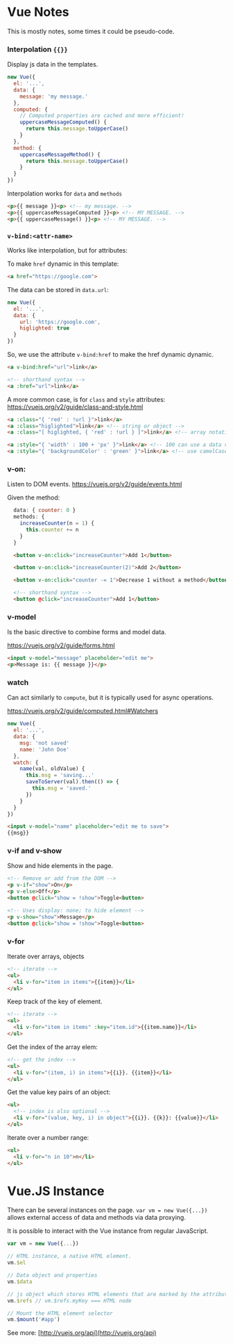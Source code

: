 
# Vue Notes

This is mostly notes, some times it could be pseudo-code.

### Interpolation `{{}}`

Display js data in the templates.

```js
new Vue({
  el: '...',
  data: {
    message: 'my message.'
  },
  computed: {
    // Computed properties are cached and more efficient!
    uppercaseMessageComputed() {
      return this.message.toUpperCase()
    }
  },
  method: {
    uppercaseMessageMethod() {
      return this.message.toUpperCase()
    }
  }
})
```

Interpolation works for `data` and `methods`
```html
<p>{{ message }}<p> <!-- my message. -->
<p>{{ uppercaseMessageComputed }}<p> <!-- MY MESSAGE. -->
<p>{{ uppercaseMessage() }}<p> <!-- MY MESSAGE. -->

```


### `v-bind:<attr-name>`

Works like interpolation, but for attributes:

To make `href` dynamic in this template:

```html
<a href="https://google.com">
```

The data can be stored in `data.url`:

```js
new Vue({
  el: '...',
  data: {
    url: 'https://google.com',
    higlighted: true
  }
})
```

So, we use the attribute `v-bind:href` to make the href dynamic dynamic.

```html
<a v-bind:href="url">link</a>

<!-- shorthand syntax -->
<a :href="url">link</a>
```

A more common case, is for `class` and `style` attributes: https://vuejs.org/v2/guide/class-and-style.html

```html
<a :class="{ 'red' : !url }">link</a>
<a :class="higlighted">link</a> <!-- string or object -->
<a :class="[ higlighted, { 'red' : !url } ]">link</a> <!-- array notation, for multiple classes -->

<a :style="{ 'width' : 100 + 'px' }">link</a> <!-- 100 can use a data value... computed, expression, etc. -->
<a :style="{ 'backgroundColor' : 'green' }">link</a> <!-- use camelCase to render as snake-case -->
```

### v-on:<event-name>

Listen to DOM events. https://vuejs.org/v2/guide/events.html

Given the method:

```js
  data: { counter: 0 }
  methods: {
    increaseCounter(n = 1) {
      this.counter += n
    }
  }
```

```html
  <button v-on:click="increaseCounter">Add 1</button>

  <button v-on:click="increaseCounter(2)">Add 2</button>

  <button v-on:click="counter -= 1">Decrease 1 without a method</button>

  <!-- shorthand syntax -->
  <button @click="increaseCounter">Add 1</button>
```

### v-model

Is the basic directive to combine forms and model data.

https://vuejs.org/v2/guide/forms.html

```html
<input v-model="message" placeholder="edit me">
<p>Message is: {{ message }}</p>
```

### watch

Can act similarly to `compute`, but it is typically used for async operations.

https://vuejs.org/v2/guide/computed.html#Watchers

```js
new Vue({
  el: '...',
  data: {
    msg: 'not saved'
    name: 'John Doe'
  },
  watch: {
    name(val, oldValue) {
      this.msg = 'saving...'
      saveToServer(val).then(() => {
        this.msg = 'saved.'
      })
    }
  }
})
```

```html
<input v-model="name" placeholder="edit me to save">
{{msg}}
```

### v-if and v-show

Show and hide elements in the page.

```html
<!-- Remove or add from the DOM -->
<p v-if="show">On</p>
<p v-else>Off</p>
<button @click="show = !show">Toggle<button>
```

```html
<!-- Uses display: none; to hide element -->
<p v-show="show">Message</p>
<button @click="show = !show">Toggle<button>
```

### v-for

Iterate over arrays, objects

```html
<!-- iterate -->
<ul>
  <li v-for="item in items">{{item}}</li>
</ul>
```

Keep track of the key of element.

```html
<!-- iterate -->
<ul>
  <li v-for="item in items" :key="item.id">{{item.name}}</li>
</ul>
```

Get the index of the array elem:

```html
<!-- get the index -->
<ul>
  <li v-for="(item, i) in items">{{i}}. {{item}}</li>
</ul>
```

Get the value key pairs of an object:

```html
<ul>
  <!-- index is also optional -->
  <li v-for="(value, key, i) in object">{{i}}. {{k}}: {{value}}</li>
</ul>
```

Iterate over a number range:

```html
<ul>
  <li v-for="n in 10">n</li>
</ul>
```

# Vue.JS Instance

There can be several instances on the page. `var vm = new Vue({...})` allows external access of data and methods via data proxying.

It is possible to interact with the Vue instance from regular JavaScript.

```js
var vm = new Vue({...})

// HTML instance, a native HTML element.
vm.$el

// Data object and properties
vm.$data

// js object which stores HTML elements that are marked by the attribute ref="myKey"
vm.$refs // vm.$refs.myKey === HTML node

// Mount the HTML element selector
vm.$mount('#app')
```

See more: [http://vuejs.org/api](http://vuejs.org/api)

```

```


